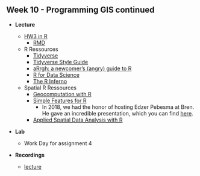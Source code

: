 ## Week 10 - Programming GIS continued

-   **Lecture**
    - [HW3 in R](HW3_R.zip)
        - [RMD](ESM263_hw3_Linus_Blomqvist.md)
    - R Ressources
        - [Tidyverse](https://www.tidyverse.org/)
        - [Tidyverse Style Guide](https://style.tidyverse.org/)        
        - [aRrgh: a newcomer’s (angry) guide to R](http://arrgh.tim-smith.us/)
        - [R for Data Science](https://r4ds.had.co.nz/)
        - [The R Inferno](https://www.burns-stat.com/documents/books/the-r-inferno/)
    - Spatial R Ressources
        - [Geocomputation with R](https://r.geocompx.org/index.html)
        - [Simple Features for R](https://r-spatial.github.io/sf/index.html)
            - In 2018, we had the honor of hosting Edzer Pebesma at Bren. He gave an incredible presentation, which you can find [here](https://drive.google.com/file/d/1jFzjvTRXQjYaPnduniqsy_eZd6urG-pA/view?usp=sharing).
        - [Applied Spatial Data Analysis with R](https://asdar-book.org/)
    
    
-   **Lab**
    - Work Day for assignment 4
    
-   **Recordings**
    - [lecture](https://ucsb.box.com/s/gxyl77lshdkja4jcpgp03jtqjvagduak)
